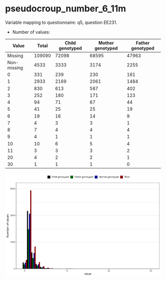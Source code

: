 # pseudocroup_number_6_11m
Variable mapping to questionnaire: q5, question EE231.
- Number of values:

| Value | Total | Child genotyped | Mother genotyped | Father genotyped |
| ----- | ----- | --------------- | ---------------- | ---------------- |
| Missing | 109090 | 72098 | 68595 | 47963 |
| Non-missing | 4533 | 3333 | 3174 | 2255 |
| 0 | 331 | 239 | 230 | 161 |
| 1 | 2933 | 2169 | 2061 | 1484 |
| 2 | 830 | 613 | 587 | 402 |
| 3 | 252 | 180 | 171 | 123 |
| 4 | 94 | 71 | 67 | 44 |
| 5 | 41 | 25 | 25 | 19 |
| 6 | 19 | 16 | 14 | 9 |
| 7 | 4 | 3 | 3 | 1 |
| 8 | 7 | 4 | 4 | 4 |
| 9 | 4 | 1 | 1 | 1 |
| 10 | 10 | 6 | 5 | 4 |
| 11 | 3 | 3 | 3 | 2 |
| 20 | 4 | 2 | 2 | 1 |
| 30 | 1 | 1 | 1 | 0 |



![](pseudocroup_number_6_11m_n.png)



